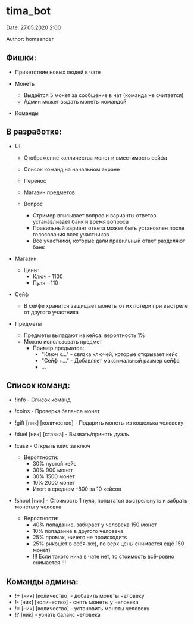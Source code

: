 # tima_bot
Date:   27.05.2020 2:00

Author: homaander


## Фишки:
- Приветствие новых людей в чате

- Монеты
  - Выдаётся 5 монет за сообщение в чат (команда не считается)
  - Админ может выдать монеты командой

- Команды


## В разработке:
- UI
  - Отображение колличества монет и вместимость сейфа

  - Список команд на начальном экране
  - Перенос 
  - Магазин предметов
  - Вопрос
    - Стример вписывает вопрос и варианты ответов. устанавливает банк и время вопроса
    - Правильный вариант ответа может быть установлен после голосования всех участников
    - Все участники, которые дали правильный ответ разделяют банк

- Магазин
  - Цены:
    - Ключ - 1100
    - Пуля - 110

- Сейф
  - В сейфе хранится защищает монеты от их потери при выстреле от другого участника

- Предметы
  - Предметы выпадают из кейса: вероятность 1%
  - Можно использовать предмет
    - Пример предматов:
      - "Ключ x..." - связка ключей, которые открывает кейс
      - "Сейф +..." - Добавляет максимальный размер сейфа
      - ...




## Список команд:
- !info                       - Список команд
- !coins                      - Проверка баланса монет
- !gift    [ник] [количество] - Подарить монеты из кошелька человеку

- !duel    [ник] [ставка]     - Вызвать/принять дуэль

- !case - Открыть кейс за ключ
  - Вероятности:
    - 30% пустой кейс
    - 30% 900 монет
    - 30% 1500 монет
    - 10% 2000 монет
    - Итог: в среднем -800 за 10 кейсов

- !shoot [ник] - Стоимость 1 пуля, попытатся выстрельнуть и забрать монеты у человка
  - Вероятности:
    - 40% попадание, забирает у человека 150 монет
    - 10% попадание в другого человека
    - 25% промах, ничего не происходитs
    - 25% рикошет в себя-же), по верх цены снимается ещё 150 монет)
    - !!! Если такого ника в чате нет, то стоимость всё-ровно снимается !!!

## Команды админа:
- !+ [ник] [количество] - добавить монеты человеку
- !- [ник] [количество] - снять монеты у человека
- != [ник] [количество] - установить монеты человеку
- !? [ник]			        - узнать баланс человека
